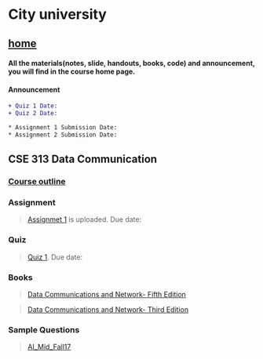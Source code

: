 # City university

## [home](https://suptaphilip.github.io/)


#### All the materials(notes, slide, handouts, books, code) and announcement, you will find in the course home page.
#### Announcement

```diff
+ Quiz 1 Date: 
+ Quiz 2 Date: 

* Assignment 1 Submission Date:
* Assignment 2 Submission Date:


```



## CSE 313 Data Communication


### [Course outline](https://github.com/suptaphilip/Data-Communication/raw/Theory/CSE%20313%20Data%20Communication.pdf)


 
### Assignment
> [Assignmet 1]() is uploaded. Due date: 

### Quiz
> [Quiz 1](). Due date: 


### Books
> [Data Communications and Network- Fifth Edition](https://b-ok.cc/book/2196530/3bfbaf)

> [Data Communications and Network- Third Edition](https://b-ok.cc/book/700774/7f09ad)




### Sample Questions

>[AI_Mid_Fall17]()


